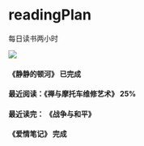 # readingPlan
每日读书两小时

![](https://p3-juejin.byteimg.com/tos-cn-i-k3u1fbpfcp/96d36d1cb7ff463285b9cf9cf8e31e3b~tplv-k3u1fbpfcp-watermark.image)

####  《静静的顿河》 已完成

#### 最近阅读：《禅与摩托车维修艺术》 25%

#### 最近读完： 《战争与和平》

#### 《爱情笔记》 完成
